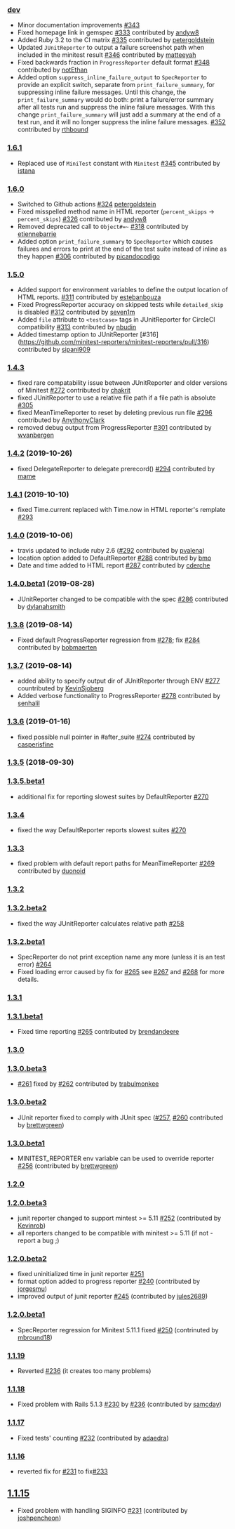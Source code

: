 ### [dev](https://github.com/kern/minitest-reporters/compare/v1.6.1...master)

* Minor documentation improvements [#343](https://github.com/minitest-reporters/minitest-reporters/pull/343)
* Fixed homepage link in gemspec [#333](https://github.com/minitest-reporters/minitest-reporters/pull/333) contributed by [andyw8](https://github.com/andyw8)
* Added Ruby 3.2 to the CI matrix [#335](https://github.com/minitest-reporters/minitest-reporters/pull/335) contributed by [petergoldstein](https://github.com/petergoldstein)
* Updated `JUnitReporter` to output a failure screenshot path when included in the minitest result [#346](https://github.com/minitest-reporters/minitest-reporters/pull/346) contributed by [matteeyah](https://github.com/matteeyah)
* Fixed backwards fraction in `ProgressReporter` default format [#348](https://github.com/minitest-reporters/minitest-reporters/pull/348) contributed by [notEthan](https://github.com/notEthan)
* Added option `suppress_inline_failure_output` to `SpecReporter` to provide an explicit switch, separate from `print_failure_summary`, for suppressing inline failure messages. Until this change, the `print_failure_summary` would do both: print a failure/error summary after all tests run and suppress the inline failure messages. With this change `print_failure_summary` will just add a summary at the end of a test run, and it will no longer suppress the inline failure messages. [#352](https://github.com/minitest-reporters/minitest-reporters/pull/352) contributed by [rthbound](https://github.com/rthbound)

### [1.6.1](https://github.com/kern/minitest-reporters/compare/v1.6.0...v1.6.1)

* Replaced use of `MiniTest` constant with `Minitest` [#345](https://github.com/minitest-reporters/minitest-reporters/pull/345) contributed by [istana](https://github.com/istana)

### [1.6.0](https://github.com/kern/minitest-reporters/compare/v1.5.0...v1.6.0)

* Switched to Github actions [#324](https://github.com/minitest-reporters/minitest-reporters/pull/324) [petergoldstein](https://github.com/petergoldstein)
* Fixed misspelled method name in HTML reporter (`percent_skipps` -> `percent_skips`) [#326](https://github.com/minitest-reporters/minitest-reporters/pull/326) contributed by [andyw8](https://github.com/andyw8)
* Removed deprecated call to `Object#=~` [#318](https://github.com/minitest-reporters/minitest-reporters/pull/318) contributed by [etiennebarrie](https://github.com/etiennebarrie)
* Added option `print_failure_summary` to `SpecReporter` which causes failures and errors to print at the end of the test suite instead of inline
  as they happen [#306](https://github.com/minitest-reporters/minitest-reporters/pull/306) contributed by [picandocodigo](https://github.com/picandocodigo)

### [1.5.0](https://github.com/kern/minitest-reporters/compare/v1.4.3...v1.5.0)

* Added support for environment variables to define the output location of HTML reports. [#311](https://github.com/minitest-reporters/minitest-reporters/pull/311) contributed by [estebanbouza](https://github.com/estebanbouza)
* Fixed ProgressReporter accuracy on skipped tests while `detailed_skip` is disabled [#312](https://github.com/minitest-reporters/minitest-reporters/pull/312) contributed by [seven1m](https://github.com/seven1m)
* Added `file` attribute to `<testcase>` tags in JUnitReporter for CircleCI compatibility [#313](https://github.com/minitest-reporters/minitest-reporters/pull/313) contributed by [nbudin](https://github.com/nbudin)
* Added timestamp option to JUnitReporter [#316] (https://github.com/minitest-reporters/minitest-reporters/pull/316) contributed by [sipani909](https://github.com/sipani909)

### [1.4.3](https://github.com/kern/minitest-reporters/compare/v1.4.2...v1.4.3)

* fixed rare compatability issue between JUnitReporter and older versions of Minitest [#272](https://github.com/minitest-reporters/minitest-reporters/pull/272) contributed by [chakrit](https://github.com/chakrit)
* fixed JUnitReporter to use a relative file path if a file path is absolute [#305](https://github.com/minitest-reporters/minitest-reporters/issues/305)
* fixed MeanTimeReporter to reset by deleting previous run file [#296](https://github.com/kern/minitest-reporters/pull/296) contributed by [AnythonyClark](https://github.com/AnthonyClark)
* removed debug output from ProgressReporter [#301](https://github.com/kern/minitest-reporters/pull/301) contributed by [wvanbergen](https://github.com/wvanbergen)

### [1.4.2](https://github.com/kern/minitest-reporters/compare/v1.4.1...v1.4.2) (2019-10-26)

* fixed DelegateReporter to delegate prerecord() [#294](https://github.com/kern/minitest-reporters/pull/294) contributed by [mame](https://github.com/mame)

### [1.4.1](https://github.com/kern/minitest-reporters/compare/v1.4....v1.4.1) (2019-10-10)

* fixed Time.current replaced with Time.now in HTML reporter's remplate [#293](https://github.com/kern/minitest-reporters/issues/293)

### [1.4.0](https://github.com/kern/minitest-reporters/compare/v1.4.0.beta1...v1.4.0) (2019-10-06)

* travis updated to include ruby 2.6 ([#292](https://github.com/kern/minitest-reporters/pull/292) contributed by [pvalena](https://github.com/pvalena))
* location option added to DefaultReporter [#288](https://github.com/kern/minitest-reporters/pull/288) contributed by [bmo](https://github.com/bmo)
* Date and time added to HTML report [#287](https://github.com/kern/minitest-reporters/pull/287) contributed by [cderche](https://github.com/cderche)

### [1.4.0.beta1](https://github.com/kern/minitest-reporters/compare/v1.3.8...v1.4.0.beta1) (2019-08-28)

* JUnitReporter changed to be compatible with the spec [#286](https://github.com/kern/minitest-reporters/pull/286) contributed by [dylanahsmith](https://github.com/dylanahsmith)

### [1.3.8](https://github.com/kern/minitest-reporters/compare/v1.3.7...v1.3.8) (2019-08-14)

* Fixed default ProgressReporter regression from [#278](https://github.com/kern/minitest-reporters/pull/278); fix [#284](https://github.com/kern/minitest-reporters/pull/284) contributed by [bobmaerten](https://github.com/bobmaerten)

### [1.3.7](https://github.com/kern/minitest-reporters/compare/v1.3.6...v1.3.7) (2019-08-14)

* added ability to specify output dir of JUnitReporter through ENV [#277](https://github.com/kern/minitest-reporters/pull/277) countributed by [KevinSjoberg](https://github.com/KevinSjoberg)
* Added verbose functionality to ProgressReporter [#278](https://github.com/kern/minitest-reporters/pull/278) contributed by [senhalil](https://github.com/senhalil)

### [1.3.6](https://github.com/kern/minitest-reporters/compare/v1.3.5...v1.3.6) (2019-01-16)

* fixed possible null pointer in #after_suite [#274](https://github.com/kern/minitest-reporters/pull/274)
  contributed by [casperisfine](https://github.com/casperisfine)

### [1.3.5](https://github.com/kern/minitest-reporters/compare/v1.3.5.beta1...v1.3.5) (2018-09-30)

### [1.3.5.beta1](https://github.com/kern/minitest-reporters/compare/v1.3.4...v1.3.5.beta1)

* additional fix for reporting slowest suites by DefaultReporter [#270](https://github.com/kern/minitest-reporters/issues/270)

### [1.3.4](https://github.com/kern/minitest-reporters/compare/v1.3.3...v1.3.4)

* fixed the way DefaultReporter reports slowest suites [#270](https://github.com/kern/minitest-reporters/issues/270)

### [1.3.3](https://github.com/kern/minitest-reporters/compare/v1.3.2...v1.3.3)

* fixed problem with default report paths for MeanTimeReporter [#269](https://github.com/kern/minitest-reporters/pull/269)
  contributed by [duonoid](https://github.com/duonoid)

### [1.3.2](https://github.com/kern/minitest-reporters/compare/v1.3.2.beta2...v1.3.2)

### [1.3.2.beta2](https://github.com/kern/minitest-reporters/compare/v1.3.2.beta1...v1.3.2.beta2)

* fixed the way JUnitReporter calculates relative path [#258](https://github.com/kern/minitest-reporters/issues/258)

### [1.3.2.beta1](https://github.com/kern/minitest-reporters/compare/v1.3.1...v1.3.2.beta1)

* SpecReporter do not print exception name any more (unless it is an test error) [#264](https://github.com/kern/minitest-reporters/issues/264)
* Fixed loading error caused by fix for [#265](https://github.com/kern/minitest-reporters/pull/265)
  see [#267](https://github.com/kern/minitest-reporters/issues/267) and
  [#268](https://github.com/kern/minitest-reporters/pull/268) for more details.

### [1.3.1](https://github.com/kern/minitest-reporters/compare/v1.3.1.beta1...v1.3.1)

### [1.3.1.beta1](https://github.com/kern/minitest-reporters/compare/v1.3.0...v1.3.1.beta1)

* Fixed time reporting [#265](https://github.com/kern/minitest-reporters/pull/265) contributed by [brendandeere](https://github.com/brendandeere)

### [1.3.0](https://github.com/kern/minitest-reporters/compare/v1.3.0.beta3...v1.3.0)

### [1.3.0.beta3](https://github.com/kern/minitest-reporters/compare/v1.3.0.beta2...v1.3.0.beta3)

* [#261](https://github.com/kern/minitest-reporters/issues/261) fixed by [#262](https://github.com/kern/minitest-reporters/pull/262) contributed by [trabulmonkee](https://github.com/trabulmonkee)

### [1.3.0.beta2](https://github.com/kern/minitest-reporters/compare/v1.3.0.beta1...v1.3.0.beta2)

* JUnit reporter fixed to comply with JUnit spec ([#257](https://github.com/kern/minitest-reporters/issues/257), [#260](https://github.com/kern/minitest-reporters/pull/260) contributed by [brettwgreen](https://github.com/brettwgreen))

### [1.3.0.beta1](https://github.com/kern/minitest-reporters/compare/v1.2.0...v1.3.0.beta1)

* MINITEST_REPORTER env variable can be used to override reporter [#256](https://github.com/kern/minitest-reporters/pull/256) (contributed by [brettwgreen](https://github.com/brettwgreen))

### [1.2.0](https://github.com/kern/minitest-reporters/compare/v1.2.0.beta3...v1.2.0)

### [1.2.0.beta3](https://github.com/kern/minitest-reporters/compare/v1.2.0.beta2...v1.2.0.beta3)

* junit reporter changed to support mintest >= 5.11 [#252](https://github.com/kern/minitest-reporters/pull/252) (contributed by [Kevinrob](https://github.com/Kevinrob))
* all reporters changed to be compatible with minitest >= 5.11 (if not - report a bug ;)

### [1.2.0.beta2](https://github.com/kern/minitest-reporters/compare/v1.2.0.beta1...v1.2.0.beta2)

* fixed uninitialized time in junit reporter [#251](https://github.com/kern/minitest-reporters/issues/251)
* format option added to progress reporter [#240](https://github.com/kern/minitest-reporters/pull/240) (contributed by [jorgesmu](https://github.com/jorgesmu))
* improved output of junit reporter [#245](https://github.com/kern/minitest-reporters/pull/245) (contributed by [jules2689](https://github.com/jules2689))

### [1.2.0.beta1](https://github.com/kern/minitest-reporters/compare/v1.1.19...v1.2.0.beta1)

* SpecReporter regression for Minitest 5.11.1 fixed [#250](https://github.com/kern/minitest-reporters/pull/250) (contrinuted by [mbround18](https://github.com/mbround18))

### [1.1.19](https://github.com/kern/minitest-reporters/compare/v1.1.18...v1.1.19)

* Reverted [#236](https://github.com/kern/minitest-reporters/pull/236) (it creates too many problems)

### [1.1.18](https://github.com/kern/minitest-reporters/compare/v1.1.17...v1.1.18)

* Fixed problem with Rails 5.1.3 [#230](https://github.com/kern/minitest-reporters/issues/230) by [#236](https://github.com/kern/minitest-reporters/pull/236) (contributed by [samcday](https://github.com/samcday))

### [1.1.17](https://github.com/kern/minitest-reporters/compare/v1.1.16...v1.1.17)

* Fixed tests' counting [#232](https://github.com/kern/minitest-reporters/pull/232) (contributed by [adaedra](https://github.com/adaedra))

### [1.1.16](https://github.com/kern/minitest-reporters/compare/v1.1.15...v1.1.16)

* reverted fix for [#231](https://github.com/kern/minitest-reporters/pull/231) to fix[#233](https://github.com/kern/minitest-reporters/pull/233)

## [1.1.15](https://github.com/kern/minitest-reporters/compare/v1.1.14...v1.1.15)

* Fixed problem with handling SIGINFO [#231](https://github.com/kern/minitest-reporters/pull/231) (contributed by [joshpencheon](https://github.com/joshpencheon))
